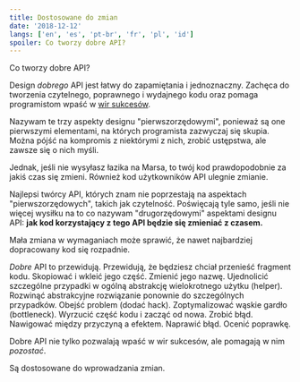```yaml
---
title: Dostosowane do zmian
date: '2018-12-12'
langs: ['en', 'es', 'pt-br', 'fr', 'pl', 'id']
spoiler: Co tworzy dobre API?
---
```


Co tworzy dobre API?

Design *dobrego* API jest łatwy do zapamiętania i jednoznaczny. Zachęca do tworzenia czytelnego, poprawnego i wydajnego kodu oraz pomaga programistom wpaść w [wir sukcesów](https://blog.codinghorror.com/falling-into-the-pit-of-success/).

Nazywam te trzy aspekty designu "pierwszorzędowymi", ponieważ są one pierwszymi elementami, na których programista zazwyczaj się skupia. Można pójść na kompromis z niektórymi z nich, zrobić ustępstwa, ale zawsze się o nich myśli.

Jednak, jeśli nie wysyłasz łazika na Marsa, to twój kod prawdopodobnie za jakiś czas się zmieni. Również kod użytkowników API ulegnie zmianie.

Najlepsi twórcy API, których znam nie poprzestają na aspektach "pierwszorzędowych", takich jak czytelność. Poświęcają tyle samo, jeśli nie więcej wysiłku na to co nazywam "drugorzędowymi" aspektami designu API: **jak kod korzystający z tego API będzie się zmieniać z czasem.**

Mała zmiana w wymaganiach może sprawić, że nawet najbardziej dopracowany kod się rozpadnie.

*Dobre* API to przewidują. Przewidują, że będziesz chciał przenieść fragment kodu. Skopiować i wkleić jego część. Zmienić jego nazwę. Ujednolicić szczególne przypadki w ogólną abstrakcję wielokrotnego użytku (helper). Rozwinąć abstrakcyjne rozwiązanie ponownie do szczególnych przypadków. Obejść problem (dodać hack). Zoptymalizować wąskie gardło (bottleneck). Wyrzucić część kodu i zacząć od nowa. Zrobić błąd. Nawigować między przyczyną a efektem. Naprawić błąd. Ocenić poprawkę.

Dobre API nie tylko pozwalają wpaść w wir sukcesów, ale pomagają w nim *pozostać*.

Są dostosowane do wprowadzania zmian.